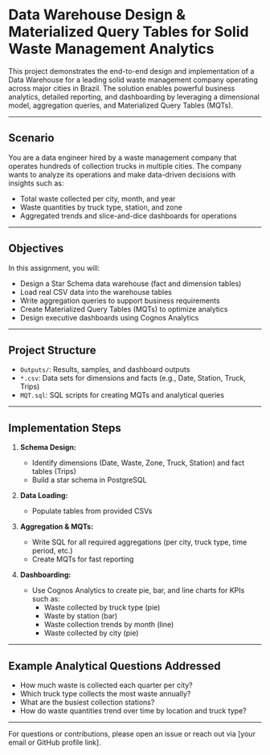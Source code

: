 # Data Warehouse Design & Materialized Query Tables for Solid Waste Management Analytics

This project demonstrates the end-to-end design and implementation of a Data Warehouse for a leading solid waste management company operating across major cities in Brazil. The solution enables powerful business analytics, detailed reporting, and dashboarding by leveraging a dimensional model, aggregation queries, and Materialized Query Tables (MQTs).

---

## Scenario

You are a data engineer hired by a waste management company that operates hundreds of collection trucks in multiple cities. The company wants to analyze its operations and make data-driven decisions with insights such as:

- Total waste collected per city, month, and year
- Waste quantities by truck type, station, and zone
- Aggregated trends and slice-and-dice dashboards for operations

---

## Objectives

In this assignment, you will:

- Design a Star Schema data warehouse (fact and dimension tables)
- Load real CSV data into the warehouse tables
- Write aggregation queries to support business requirements
- Create Materialized Query Tables (MQTs) to optimize analytics
- Design executive dashboards using Cognos Analytics

---

## Project Structure

- `Outputs/`: Results, samples, and dashboard outputs
- `*.csv`: Data sets for dimensions and facts (e.g., Date, Station, Truck, Trips)
- `MQT.sql`: SQL scripts for creating MQTs and analytical queries

---

## Implementation Steps

1. **Schema Design:**  
   - Identify dimensions (Date, Waste, Zone, Truck, Station) and fact tables (Trips)
   - Build a star schema in PostgreSQL

2. **Data Loading:**  
   - Populate tables from provided CSVs

3. **Aggregation & MQTs:**  
   - Write SQL for all required aggregations (per city, truck type, time period, etc.)
   - Create MQTs for fast reporting

4. **Dashboarding:**  
   - Use Cognos Analytics to create pie, bar, and line charts for KPIs such as:
     - Waste collected by truck type (pie)
     - Waste by station (bar)
     - Waste collection trends by month (line)
     - Waste collected by city (pie)

---


## Example Analytical Questions Addressed

- How much waste is collected each quarter per city?
- Which truck type collects the most waste annually?
- What are the busiest collection stations?
- How do waste quantities trend over time by location and truck type?

---


For questions or contributions, please open an issue or reach out via [your email or GitHub profile link].
